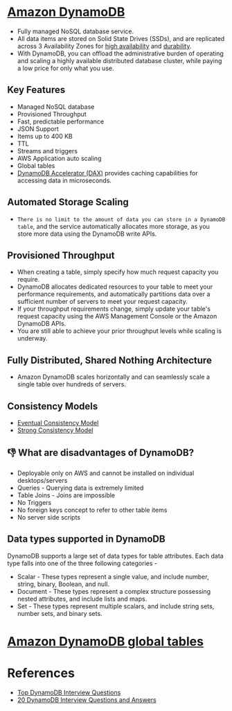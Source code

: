 # [Amazon DynamoDB](https://aws.amazon.com/dynamodb/)
- Fully managed NoSQL database service. 
- All data items are stored on Solid State Drives (SSDs), and are replicated across 3 Availability Zones for [high availability](../../1_HLDDesignComponents/0_SystemGlossaries/HighAvailability.md) and [durability](../../1_HLDDesignComponents/0_SystemGlossaries/Durability.md). 
- With DynamoDB, you can offload the administrative burden of operating and scaling a highly available distributed database cluster, while paying a low price for only what you use.

## Key Features
- Managed NoSQL database
- Provisioned Throughput
- Fast, predictable performance
- JSON Support
- Items up to 400 KB
- TTL
- Streams and triggers
- AWS Application auto scaling
- Global tables
- [DynamoDB Accelerator (DAX)](https://aws.amazon.com/dynamodb/dax/) provides caching capabilities for accessing data in microseconds.

## Automated Storage Scaling
- `There is no limit to the amount of data you can store in a DynamoDB table`, and the service automatically allocates more storage, as you store more data using the DynamoDB write APIs.

## Provisioned Throughput
- When creating a table, simply specify how much request capacity you require.
- DynamoDB allocates dedicated resources to your table to meet your performance requirements, and automatically partitions data over a sufficient number of servers to meet your request capacity.
- If your throughput requirements change, simply update your table's request capacity using the AWS Management Console or the Amazon DynamoDB APIs.
- You are still able to achieve your prior throughput levels while scaling is underway.

## Fully Distributed, Shared Nothing Architecture
- Amazon DynamoDB scales horizontally and can seamlessly scale a single table over hundreds of servers.

## Consistency Models
- [Eventual Consistency Model](../../1_HLDDesignComponents/0_SystemGlossaries/ReplicationAndDataConsistency.md#consistency-patterns)
- [Strong Consistency Model](../../1_HLDDesignComponents/0_SystemGlossaries/ReplicationAndDataConsistency.md#consistency-patterns)

## :thumbsdown: What are disadvantages of DynamoDB?
- Deployable only on AWS and cannot be installed on individual desktops/servers
- Queries - Querying data is extremely limited
- Table Joins - Joins are impossible
- No Triggers
- No foreign keys concept to refer to other table items
- No server side scripts

## Data types supported in DynamoDB

DynamoDB supports a large set of data types for table attributes. Each data type falls into one of the three following categories -
- Scalar - These types represent a single value, and include number, string, binary, Boolean, and null.
- Document - These types represent a complex structure possessing nested attributes, and include lists and maps.
- Set - These types represent multiple scalars, and include string sets, number sets, and binary sets.

# [Amazon DynamoDB global tables](https://aws.amazon.com/dynamodb/global-tables/)

# References
- [Top DynamoDB Interview Questions](https://www.javainuse.com/misc/dynamodb-interview-questions)
- [20 DynamoDB Interview Questions and Answers](https://climbtheladder.com/dynamodb-interview-questions/)